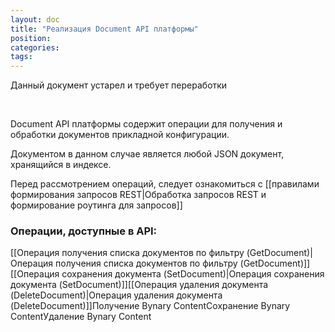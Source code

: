 ```yaml
---
layout: doc
title: "Реализация Document API платформы"
position: 
categories: 
tags: 
---
```


Данный документ устарел и требует переработки

 

Document API платформы содержит операции для получения и обработки документов прикладной конфигурации.

Документом в данном случае является любой JSON документ, хранящийся в индексе.

Перед рассмотрением операций, следует ознакомиться с [[правилами формирования запросов REST|Обработка запросов REST и формирование роутинга для запросов]]

### Операции, доступные в API:

[[Операция получения списка документов по фильтру (GetDocument)|Операция получения списка документов по фильтру (GetDocument)]][[Операция сохранения документа (SetDocument)|Операция сохранения документа (SetDocument)]][[Операция удаления документа (DeleteDocument)|Операция удаления документа (DeleteDocument)]]Получение Bynary ContentСохранение Bynary ContentУдаление Bynary Content